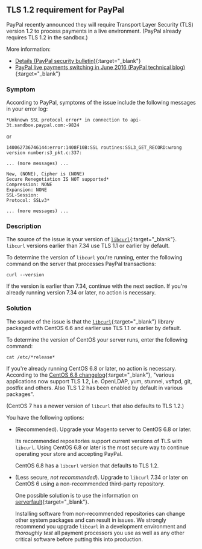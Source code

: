 <div markdown="1">

## TLS 1.2 requirement for PayPal

PayPal recently announced they will require Transport Layer Security (TLS) version 1.2 to process payments in a live environment. (PayPal already requires TLS 1.2 in the sandbox.)

More information:

*	[Details (PayPal security bulletin)](https://www.paypal.com/uk/webapps/mpp/ssl-security-update){:target="_blank"} 
*	[PayPal live payments switching in June 2016 (PayPal technical blog)](https://devblog.paypal.com/upcoming-security-changes-notice/#tls){:target="_blank"} 

### Symptom

According to PayPal, symptoms of the issue include the following messages in your error log:

	*Unknown SSL protocol error* in connection to api-3t.sandbox.paypal.com:-9824

or

	140062736746144:error:1408F10B:SSL routines:SSL3_GET_RECORD:wrong version number:s3_pkt.c:337:
	
	... (more messages) ...
	
	New, (NONE), Cipher is (NONE)
	Secure Renegotiation IS NOT supported*
	Compression: NONE
	Expansion: NONE
	SSL-Session:
	Protocol: SSLv3*

	... (more messages) ...

### Description

The source of the issue is your version of [`libcurl`](https://curl.haxx.se/libcurl/c/CURLOPT_SSLVERSION.html){:target="_blank"}. `libcurl` versions earlier than 7.34 use TLS 1.1 or earlier by default. 

To determine the version of `libcurl` you're running, enter the following command on the server that processes PayPal transactions:

	curl --version

If the version is earlier than 7.34, continue with the next section. If you're already running version 7.34 or later, no action is necessary.

### Solution

The source of the issue is that the [`libcurl`](https://curl.haxx.se/libcurl/c/CURLOPT_SSLVERSION.html){:target="_blank"} library packaged with CentOS 6.6 and earlier use TLS 1.1 or earlier by default. 

To determine the version of CentOS your server runs, enter the following command:

	cat /etc/*release*

If you're already running CentOS 6.8 or later, no action is necessary. According to the [CentOS 6.8 changelog](https://wiki.centos.org/Manuals/ReleaseNotes/CentOS6.8){:target="_blank"}, "various applications now support TLS 1.2, i.e. OpenLDAP, yum, stunnel, vsftpd, git, postfix and others. Also TLS 1.2 has been enabled by default in various packages".

(CentOS 7 has a newer version of `libcurl` that also defaults to TLS 1.2.)

You have the following options:

*	(Recommended). Upgrade your Magento server to CentOS 6.8 or later. 

	Its recommended repositories support current versions of TLS with `libcurl`. Using CentOS 6.8 or later is the most secure way to continue operating your store and accepting PayPal.

	CentOS 6.8 has a `libcurl` version that defaults to TLS 1.2. 

*	(Less secure, *not recommended*). Upgrade to `libcurl` 7.34 or later on CentOS 6 using a non-recommended third-party repository.

	One possible solution is to use the information on [serverfault](http://serverfault.com/questions/321321/upgrade-curl-to-latest-on-centos){:target="_blank"}.

	<div class="bs-callout bs-callout-warning">
    	<p>Installing software from non-recommended repositories can change other system packages and can result in issues. We strongly recommend you upgrade <code>libcurl</code> in a development environment and <em>thoroughly test</em> all payment processors you use as well as any other critical software before putting this into production.</p>
	</div>
</div>